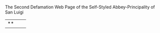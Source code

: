 The Second Defamation Web Page of the Self-Styled Abbey-Principality of San Luigi 







|  |  |  |
| --- | --- | --- |
| **|  | | --- | |  |**  **The International Commission on Nobility and Royalty**   **Public exposés are not how we operate either by policy or by inclination. We prefer to offer only positive reports.**   **Therefore, this article will be removed as soon as circumstance warrant it.**   **© Copyright 2005/2009** | **The International Commission on Nobility and Royalty**    |     [home](index_htm.html "The International Commission on Nobility")  The Second Defamation Web Page of the Self-Styled Abbey-Principality of San Luigi  **(See Additional Articles below)**   **See the following articles:**  "[**First Defamation Web Page of the Self-Styled Abbey-Principality of San Luigi**](san_luigi_lies_about_donald_edward_goff68.html "First Defamation Web Page of the SelfSty")"  "[**The Third Defamation Web Page of the Self-Styled Abbey-Principality of San Luigi**](san_luigi_lies_about_donald_edward_goff6a.html "The Third Defamation Web Page of the Sel")"  "[**The Claim of Sovereignty of the Self-Styled Abbey-Principality of San Luigi**](sovereignty.html "The Claim of Sovereignty of the SelfStyl")"  "[**The Wacky World of the so-called Abbey-Principality of San Luigi**](san_luigi_lies_about_donald_edward_goff.html "The Wacky World of the socalled Abbey Pr")"   **This article is another article reluctantly offered. It is not our practice, or policy, or desire to publish exposés of false claims. We would not make this article public if this group did not set up derogatory web page focused on us.** **(This article was placed on the internet 12/09/2014 only because the Abbey has continued their attack.)**   **We have determined, and given our word, to take this article down provided they permanently remove their articles from the worldwide web. We take our promises seriously.**   **As to this and all other articles, the truth is the only standard we will use and live by. Our motto is "Based on Solid Evidence," which is our continued practice as a public service, and this principle will always be maintained to the best of our ability.**   The second offensive web page to be addressed can be seen by clicking on the following words -- "**offensive web page.**" This page has been copied and electronically filed away as of November 20, 2014 to hold them accountable for what they have wrongfully asserted.  In the **first paragraph**, they attack us by name. This is getting very juvenile and typical of low life's, not the work of piety or devotion to high moral principles that should characterize a Christian Abbey. This is where hypocrisy rears its ugly head over and over. UnChristian like conduct is rampant in their articles on us, which are sadly composed of a great deal of misinformation.  They accuse us of "**an ongoing campaign of harassment.**" Of course, they provide no proof or evidence for such. There is none. Neither have they bothered to ask us about the past or what happened. They merely assume this, but as always, "**assumptions are not facts.**"  The articles presently on our website never would have been published if it was not for their public and disgraceful attacks against us, which they still maintain in spite of how they misrepresent us. Nevertheless, the offer still stands. We will take down our web pages on them, if they take down theirs. It is not our desire to expose them, but we will set the record straight, which is what all our articles are about. We have been very patient about this as their attacks have been on the internet for months before we have responded.  **Second paragraph**: The Abbey here charges us with writing "**a poorly-argued, intemperately-worded and factually deficient article that sought to attack and libel us.**" This article in question on their lack of any right to sovereignty was an objective and truthful article that was part of a private newsletter sent privately only to our members (about 60 of them). It was later sent to a Royal House, which we were contractually obligated to warn them about getting involved with bogus groups. The article may be seen for what it is at: **http://www.nobility-royalty.org/beware\_of\_false\_claims\_of\_sovereignty.htm**  In this paragraph, they repeat a faulty argument from their earlier web page on us. It is an exact quote. We have already exposed it in the previous article to this, but will point out that their only evidence to support their claim that all commissions have no valid opinions is that we did not state who wrote our article on them. It doesn't take a brilliant person to know that this kind of thinking is erroneous and flawed. Many organization publish short articles without authorship. In fact, they do the same thing. If you take a journey through their website.  **Third paragraph**: It amazes us that it is stated in this paragraph,  "**. . . it is difficult to take seriously the 'scholarship' of a man who cannot use an apostrophe correctly.**" Truth is not dependant on an apostrophe. This is a very weak and feeble argument that makes it "**difficult to take seriously [their] 'scholarship'. . . .**"  The third paragraph reiterates their complaint about the fact that we sent out a private newsletter article on them to private individuals, and warned a royal house about their mistake in being involved with a dubious organization that makes impossible claims.  It is noteworthy that they avoid challenging the facts we have presented, but instead use an old juvenile practice of name calling or labeling like making the statement without substantiation that our article is "**inaccurate and defamatory material.**" Again, the article may be seen for what it really is at: **http://www.nobility-royalty.org/beware\_of\_false\_claims\_of\_sovereignty.htm**. It is neither inaccurate or deflamatory. Rather it is truthful and uses proper documentation.  **Fourth paragraph**:  The Abbey here complains about our private complaints to them via email and a letter about their public article attacking us. The statement is made, **"The communication threatened that if we did not remove our response, they would publish their original article on their website; an oddly hollow threat given that we have already addressed the matters concerned thoroughly in our response and thereby exposed** **those issues to the public for the past eighteen months.**" It was not a "**hollow threat,**" but one which we reluctantly and patiently followed through with eventually since we found them to be immoveable or intractable. They never communicated back. Never tried to discuss anything, but responded with further public attacks to our private message. Again, not the proper response for a Christian or for a Christian Abbey. They consistently fail to follow the teachings of their profession, which is, again, an act of hypocrisy, which Christ sternly declared was so bad as to be in practice "**whited sepulchers,**" which "**appear beautiful outward, but are within full of dead men's bones.**" (Matthew 23:27) It is a serious matter to profess one thing and do the opposite.  Being hard pressed to find any genuine fault to attack us with, they resorted to quoting a sentence with an error in it from an email as though this was a big deal. In other words, their attacks focus on minor-unimportant issues that have little relevance, and at the same time distance themselves from the core issue -- the impossibility of their sovereign or regal claims.  **Fifth paragraph**: They continue to avoid the facts of history, such as, the fact that, "**In 1957, Girardot [one of the founders of this organization] recanted his 1883 foundation story.**"[1] Instead they focus on some recognitions that supposedly makes everything better. The Abbey concluded, in this paragraph, that a recognition by the late King Peter "**. . . constitutes all the recognition that we might require, and render debate on our historical origins entirely moot.**" Really? Does a recognition change everything? The answer is that recognition cannot make something false in history into something true or real. In fact, "**. . . Sovereignty is neither created by recognition nor destroyed by nonrecognition.**” (*The New Encyclopaedia Britannica*, edition 15, part 3, vol 17, 1981, p. 312) The point is, international law denies that diplomatic or political recognition confers sovereignty or has the power to change reality or historical facts. The idea that a recognition could "**. . . render debate on our historical origins entirely moot**" is obviously far-fetched or out of harmony what is factual or known truth.  **Sixth paragraph**: The Abbey complains that we did not confer with them or seek their response to our private newsletter article in advance of its private distribution. It, however, was a private communication, not a public one. The other thing is, if we should have contacted them before we published a short article on a private basis, what about them contacting us before, what is far worse, "**publically**" attacked us?  In fact, they have never contacted us. We contacted them and invited them to communicate with us, but they would not. Are they saying that anyone who communicates a private message about the Abbey must get clearance first? But, on the other hand, it is alright for them to publish things about others "**publically**" without checking out their facts out first. This is what is called a double standard and it is wrong. They do what they expect others not to do. It is the old adage that one should "**walk the walk**" instead of merely "**talking the talk.**" This is an act of blatant hypocrisy.  **Seventh paragraph**: This article brings up the faulty argument about recognition again as though recognition confers sovereignty or makes falsehoods into something true. See what is written about the fifth paragraph.  **Eighth paragraph**: Here they complain about how part of our article got published on a wiki article, which exposes their false claims. The article in question is entitled the "**Vilatte Orders**" and can be see at **http://en.wikipedia.org/wiki/Vilatte\_Orders**. Then click on the "**Talk**" tab. They make the erroneous conclusion that we are into attacking others. This is not our inclination or policy. These public articles presently on our website have only been written to set the record straight and will come down as soon as they remove their attacks. As to our article on Wiki, we believe we can get them to remove it as we have done for other copyrighted material on the internet. We can't promise this, but Wikipedia is much more sensitive to copyright violations than the Abbey, who are willing to violate the rights of others. The promise still stands that if the Abbey is willing to remove their unwarrented and sladerous attacks, we will go to bat for them.  **Ninth paragraph**: The Abbey in this paragraph manifest legal ignorance by trying to make the point that we could not be an international organization if we were incorporated domestically. They fail to realize that thousands international companies are domestically incorporated. In fact, there is no international corporation laws. This is an attempt to make something out of nothing or it is a matter of obvious corporate ignorance. We are not sure which it is. But they continue to manifest a lack of knowledge or understanding by saying because we chose to dis-incorporate that we are a "**defunct outfit,**" which is again an example of the juvenile or childish act of name calling.  We are continuing to operate like millions of other organizations that were, or never were, corporations, only on a different level. We still have a board of directors and serve several royal houses. If they questioned us about these things, they would have known that this line of reasoning was misguided and unfounded. They either assumed a falsehood and published it, or they have willfully violated decency principles and maliciously stretch the truth into malevolent nonsense. In either case, this an unrighteous act unbecoming a Christian Abbey  **Tenth paragraph**: The Abbey prides itself on being a charitable organization and then implies that The International Commission gets money for their services and then they make the implication that we are somehow a bad organization for do this so we can pay our bills. But the truth of the matter is, if they really read our website, they would have known that no one has ever received any wages from its operations. We are all volunteers. No one gets paid. So we are, and always were, in effect, a non-profit, charitable organization.  **Eleventh paragraph**: Finally, they have brought up something that could have been, but is just some more nonsense without any substance.  As usual, it is a mere distractions or diversion to keep the reader away from the facts that show their claims to be a principality and have a valid fons honorum or right of sovereignty are utterly false. (See article on this at: **http://www.nobility-royalty.org/beware\_of\_false\_claims\_of\_sovereignty.htm**)  The only problem is our failure was merely an oversight or honest mistake, not a willful violation of law as they would like people to believe. That is on two other pages we make it clear that we are no longer a corporation. For example: On the web page entitled, "**Policy Changes (2014),**" which can be seen at **http://www.nobility-royalty.org/id67.htm**, it states:  **The International Commission will downsize from a for-profit business corporation to a voluntary service organization in 2014**  **This will take some time, but we feel greater service will be possible through this move.  The Commission will continue to operate with a board of directors, but will no longer be a corporation. All ethical practices, including all former checks and balances, will be maintained to ensure the highest standard of work will continue.**  On our home page (**www.nobility-royalty.org**), we put:  **In addition to proving ourselves to be a business organization of integrity, while operating as a for-profit business, the Commission achieved the highest rating of an "A+" while we operated as a business through the "Better Business Bureau® In Northern Nevada." That is, on a scale of A+ to F, the commission received the following:**  **"BBB® Non-Accredited A+ Rating"**  **This rating was based on 16 factors showing sustained general continuity, dependability and integrity for a long period of time. The BBB may be contacted at: info@reno.bbb.org (Better Business Bureau, 2013:** **http://www.bbb.org/reno/business-reviews/genealogy-services/the-international-commission-on-nobility-and-royalty-in-carson-city-nv-90004769****)**  **However, since the International Commission is no longer a business, but has downsized to a become a strictly voluntary service organization, continuing as a though we were a business, makes no sense.**  **We will, of course, continue to serve the best that we can and uphold all our former standards for truth and integrity.**  **The positive honors we have achieved in the past will be continued. Ideals and ethics are important to us and will continue to be a guiding factor in all our decisions. It is central to all that we do.**  This important change was announced to our 60+ members in January or February of 2014 in a newsletter, the Chamber of Commerse on the Web was informed, and to the Internal Revenue Service was told officially as required and on the special forms provided for such. That is, we fully complied with law. The fact that it stated on one web page that we are a corporation was an insignificant oversight that has already been corrected. Our website is so large that it encompasses more than 50 articles and over 800 pages. It is very easy to miss something and therefore leave it uncorrected.  The above complaint consisted of paragraphs **eleven through fourteen** on the web page in question. In summary: **As with all of their complaints, they are either insignificant or non-issues. Lacking any valid complaints, they try to make mountains our of mole hills, but a mole hill is only a little thing and nothing more. And fabricating and making things up is to falsify.**  **Fifteenth paragraph**: Here the Abbey attempts again to attack us personally always avoiding the core issue about their false claims. Much of this web page is a distraction technique or ploy used by people who wish to avoid the real issues and steer people away from their folly. Again, their attack is UnChristian-like and lacks the moral virtues that should belong to a so-called Christian organization.  They also violate copyright laws by posting without permission copied image from Oracle International. Apparently, they either do not care about what is rightful or are ignorant of the law.  The distraction or diversion technique used here was to point out an old 2003 report that discredited a purchase made by one of us. Interestingly, this report was commissioned, paid for and placed on the internet by the very person they are trying to demonize. The Law Society of England and Wales later spent over 300,000 English pounds to thoroughly investigating this situation and other similar situations and could not prove any of them to be fraudulent.  The full and complete purpose of their putting this information on the internet was to try to discredit and attack. They never asked us any questions about it. It was not their object to find out the truth or publish facts. They willfully stretch things to demean.  They obviously do not realize that many prominent and important individuals have joined false organizations or phony orders of chivalry including Guye Stair Sainty and other high profile people. Many of these men discovered their mistakes and corrected their path. This is, unfortunately, not an uncommon situation and it involves medical doctors and other high level professionals. It is one of the purpose of The International Commission on Nobility and Royalty to protect people from counterfeiters and royal impersonators. There are over 50 fake princes and over 100 phony knighthoods on the internet who rob and cheat innocent, unsuspecting people. The Abbey is one of these.  **Sixteenth paragraph**: The Abbey implies in this paragraph that they do not believe anyone, especially the International Commission, should attempt to protect people from fakes on the internet. They wrongfully call this vigilantism. However, this does not represent good thinking as it is a perfectly legitimate, needed and useful endeavor. As a service and educational organization, we promote what is genuine and authentic in the earth and do what we can to spare people the humiliation and wasted money from being scammed or taken advantage by the virtual plethora of crooks. There are more charlatans imitating royalty and impersonating non-territorial sovereignty now than at any other time in the history of mankind.  Both the **sixteeth and seventeenth paragraphs** declare that they disdain the sale of falsehoods, but then they add an innuendo or insinuation that the Commission probably knows some of these, in effect, bad people.  **Eighteeth paragraph**: This paragraph doesn't make much sense or is not clearly stated, but the first part somehow concludes that for some unclear, unsubstaniated, unexplained reason that it should "**. . . immediately throw into the severest doubt any claim that was made as to their expertise.**" Then they imply that anyone who made a mistake in the nobility or royalty field could not be an expert. If this is so, how do they explain Guy Stair Sainty, who is an expert and was a member of a fake order once. This kind of logic is not reasonable, logical or rational, yet it is the kind of shallow thinking that has manifested itself several times in this web page. It is grasping a straws and has no solid foundation in common sense.  **Nineteeth paragraph**: Here the Abbey makes the statement that the Commission is "**. . . an American for-profit corporation consisting of two named officers that lacks the slightest authority to certify anything.**" First of all, they just got through saying in several paragraphs that we are not a corporation, so you have to wonder about their mental acuity or alertness as they contradict themselves. Second, they fail to quote the fact that:   **Other officers of the ICNR include an individual who holds a JD degree and is a practicing attorney, plus five other officers who hold bachelors degrees and a nurse. Again, no one makes any money. All are volunteers who enable this organization to accomplish its purposes inexpensively so as to provide a public service to people all over the world. Beside the officers, there are over 60 regular and certified members.**   We are not a two man show, and never have been. As to authority to certify, various non-government organizations have certified various skills, rights or talents for hundreds of years. Unions are one example. In the field of counseling and therapy, the American Psychotherapy Association (APA) certifies various expertise in specific fields of treatment. Non-government Medical associations do the same. In other words, some of the things stated in this article show manifest ignorance of how things work in the world, which is a sad reflection on them.   **Twentieth paragraph**: They quote a policy that was removed from our website many years ago and then again violated copyright laws by publishing an image of the deleted, but still copyrighted page. They criticize us for some words that no longer exist as though we still practice it.   And even if we did still practice it, there is nothing wrong with raising money to promote constitutional monarchy just like it is no crime to raise money to promote other forms of govenrment or in elections for one's cause. So again, they try to make something large out that is insignificant.   Lastly, in this paragraph, they make the snide remake that the, "**The sale of titles is still the sale of titles, whether the transaction is for dukedoms or “high diplomates and fellows.**” Obviously, they do not know that diplomates and fellows are honorary titles that are often given to worthy individuals who contribute to organizations. For example, many European and American accredited and prominent universities give out honorary doctorates to those who contribute to their causes -- something out of nothing again! Such practices are not wrong, but common. Again, because they cannot find anything definitive to attack us with, they make something out of nothing or use distraction, slander or other distortions. It is not an honorable practice.   **Twenty-first paragraph**: Here the Abbey complains that we have a long disclaimer. So what? Long or short, this is irrelevant to the fact that their claims to sovereignty are blatantly false.   Then they quote us as saying that there is something fundamentally wrong with the fact that we stated that part of our cause is to "**make the world safe for democracy**” in effect. This criticism reflects a poor understanding of modern constitutional monarchy, which includes a combination of monarchy with a democratic legislature or parliament. In other words, democracy is a part of modern monarchy as practiced in most countries. The full quotes is:   **It is important to the Commission's future to create an excellent reputation for fairness, unwavering integrity and good service. This, the Commission, is determined to do and to work hard to develop and cultivate the ideals of true nobility, royalty and monarchy worldwide through peaceful educational and informational means in tune with the laws of whatever country we work with. We invite you to join us in this great cause to, in effect, "make the world safe for democracy" and preserve and establish some of the greatest ideals ever known to mankind--basic human rights, freedom and liberty through the additional separation of powers that monarchy provides. (see "Ideals" and "Advantages")**   To imply that our statement "**make the world safe for democracy,**" which they used out of context, somehow proves that we are ignorant about monarchy is strange indeed.   The Abbey closes this paragraph with the sacastic remark that it is "**. . . not a great surprise for one that has been initiated by Americans.**" They insinuate that Americans cannot know anything royal or noble. This slur against people who live in America is a bigoted remark to which they should feel ashamed.   Besides, Dr. Stephen P. Kerr, one the foremost experts in nobility and royalty is an American. He is a law professor and a former special counsel to the Imperial and Royal House of Habsburg, and the author of the two volume book, *The Entitlement to Rule: Legal, Non-Territorial Sovereignty in International Law* (www.entitlement-to-rule).   **Twenty-second paragraph**: They try to say that non-refundable fees and disclaimers link us with title-sellers or peddlers, but actual it links us with some of the most common business practices on earth. They then criticize us about our organization's logo, because it has a crown on it. They say this is inappropriate, because we do not have any royal patrons. If they had bothered to contact us they would have found out that we have contractual services with several royal houses. But again, the truth is not their concern. They would rather use insignificant, unimportant things to somehow by a stretch of the imagination imply major wrongs.   After this paragraph, they again violate copyright law by publishing an image from our website without permission. This kind of thing does not reflect goodwill or honest, law-abiding behavior.   **Twenty-third paragraph**: Immediately underneath the unlawful visual copy of part of a page from our website in violation of copyright rules, the Abbey again complains about our "**private**" article on the impossibility of their claim. They conclude that this "**. . . behaviour is . . . very far from “noble."** Yet they attack us "**publically**" and somehow think this is noble. Their "**publically**" attack is far worse then an article sent "**privately**" to our members and "**privately**" to a royal house, which we were contracted to warn about false claims.   They end this little section with, "**. . . one does not have to look far on the internet to find the 'Commission' described openly by others as a scam (see, for example:** **http://is.gd/uTMVQt****)**." There are some very mean spirited people on the internet, including the so-called Christian Abbey, buy especially those who are upset with us because in the past we used to publically expose fraudsters and fakes, which we no longer do. Hence, we have some very vengeful people, who without investigating the facts, make things up, use name calling, etc. all without substantiation, like the Abbey. The "**A+**" rating we received by the "**Better Business Bureau**" and elevated membership in the "**Chamber of Commerce on the Web,**" have acted as substantial outside, third party, objective assurances of quality and integrity.   **The last part of their web page (two paragraphs)** threaten us with legal action. Not knowing the law very well, they do not realize that if they did, they would not have a leg to stand on, because all we have done is tell the truth, which is not against the law. And legally, when on is attacked publically, one has the legal right to publically defend oneself. Lastly, there is the legal principle of "**unclean hands.**" It states that a plaintiff cannot successfully sue another who he has wronged, which they have apply done in a very public way for all to see. The doctrine is often stated as "**those seeking equity must do equity" or "equity must come with clean hands.**" Less elegantly, it is "**A dirty dog will not be given satisfaction.**" The "**unclean hands doctrine,**" as a principle of justice, protects the publically abused from the wrongful legal attacks.   In summary, everything they have complained about or criticized on this page has turned out to be nothing but stretches or deceitful and intellectually dishonest attacks, which reflect poorly on themselves, which is very obvious to see with a little digging. Distorting reality is not what one would expect of a self-professed Christian organization. It is an act of hypocrisy most strongly condemned by the person they profess to devotely worship. Seen as it is, this page, along with the others, sadly reveals numerous unethical, dishonest and worst of all anti-Christian acts for a Christian Abbey. The conclusion is obviously not very favorable to them.   In closing, we again ask them to stop their wrongful attack. If they do, we will remove our articles. If not, we will be forced to address their third offensive web page and again expose more of their un-Christian like conduct, their deceptive comments and blatant hypocrisy. This is not what we want to do, but the truth needs to be told.   However, if they remove their articles, as promised, we will remove ours and leave it at that.   **\_\_\_\_\_\_\_\_\_\_\_\_\_\_\_\_\_\_\_\_\_\_\_\_\_\_\_\_\_\_\_\_**     **All the major legal principles and concepts that promote genuine and true nobility, royalty and chivalry are contained in the following new book. Note what is says in the first paragraph of the Foreword:**   **The whole field of nobility and royalty is in disarray and confusion. It is rife with falsehoods, misguided experts, phony princes, and counterfeit chivalric orders. Besides the numerous scams and charlatans that exist, there is a widespread misunderstanding of the international and natural laws that govern dynastic rights. This is a field that is truly divided. This sad state of affairs need not continue. If international law is honored, revered and respected, then everything can be set in its proper order. The grand key to this needed unity is the rule of the just, time-honored laws that already exist.**   **The author is Dr. Stephen Baca y Kerr, JD, LLM, MAT, former special counsel to the Imperial and Royal House of Habsburg, Professor and Dean of the Law School at the International College of Interdisciplinary Sciences. His book is** ***The Entitlement to Rule: Legal, Non-Territorial Sovereignty in International Law*** **and it is a masterpiece. Note excerpts of what people have said about both volumes:**   **"It is magnificently done and of great worth."** (Adalberto J. Urbina Briceno, Sc.D., Professor Head of the Public International Law Chair of the Catholic University Andres Bello- Caracas)   **"It is a goldmine of references and is a valuable account of a [thought provoking] . . . and poorly understood area of law."** (Rev'd Professor Noel Cox, LLM, MA, MTheol, Ph.D., LTh, FRHists, Barrister, Aberystwyth University, New Zealand)   **"Dr. Kerr has put together a book that is a "one of a kind" providing what is needed to perpetuate the rights of deposed sovereignty. For all those interested in the legal future of nobility and royalty, this is a very important, scholarly and insightful book to read."** (LaWanna Blount, Ph.D., F.Coll.T, vice president and professor at the American College of Interdisciplinary Sciences, Como, Mississippi, USA)   **"It is written in a clear and compelling manner. It is hoped that more and more people will become familiar with the laws of justice contained in this book."** (Thubten Samphel, director of the Tibet Policy Institute of the Central Tibetan Administration and author of the book *Falling Through the Roof,* Dharamshala, India)   **"Dr. Kerr's book . . . is one of those . . . path breaking works that throws new light on a field of study . . . on the complex legal and philosophical sinews that keep alive [deposed] monarchies. . . . This type of writing fills a huge gap within the royal studies field. . . ."** (Dr. Diana Mandache, historian and author, Budapest, Romania)   **"The author obviously has a deep understanding of international law and how it relates to deposed monarchies and exiled governments. The content is well structured and well written. I accept this book as conforming to the highest academic standards expected of a master scholar and practitioner."** (Alexander Arapov, Sc.D., Professor of the Department of Philosophy and Sociology of the All-Russian State Distance-Learning Institute of Finance and Economics, a branch of the Financial University of the Russian Federation)   **"This has been the most interesting and helpful book I have read in the field of nobiliary law as well as international law . . . . It exemplifies the highest level of scholarly content, clarity and depth of inquiry yet presented on this profound and important subject."** (Prof. Dr. Mirjana Radovic-Markovic, Academician, Institute of Economic Sciences and Faculty of Business Economics and Entrepreneurship, Belgrade, Serbia)   **This unique book is being offered for free because of its singular importance to the field of nobility and royalty. Go to the website:** [**www.entitlement-to-rule.info**](http://www.entitlement-to-rule.info/ "http://www.entitlement-to-rule.info")**.**   **We also encourage you to read and enjoy the articles that follow, which are informative and can deepen one's understanding of the whys and wherefores as well as the true and permanent rights of royalty, nobility and chivalry. The following articles are considered to be especially important and valuable:**  **(1)** "[**IDEALS**](the_ideals_of_nobility_and_royalty.html "IDEALS")"  **(2)** "[**ADVANTAGES**](criticisms_and_benefits_of_monarchy.html "ADVANTAGES")"  **(3)** "[**SOVEREIGNTY, NOBILITY AND ROYALTY**](id31.html "SOVEREIGNTY, NOBILITY AND ROYALTY ")"  **(4)** "[**PROBLEMS AND SOLUTIONS: The Future of Nobility and Chivalry**](id108.html "PROBLEMS AND SOLUTIONS: The Future of No")"  **(4)** "[**DEPOSED SOVEREIGNTY AND ROYALTY: how to preserve it and how to lose it**](the_sovereign_rights_of_deposed_kings__monarchs_and_sovereign_princes.html "DEPOSED SOVEREIGNTY AND ROYALTY: How to ")"  **(5)** "[**MONARCHY AND NOBILITY: DIVINE RIGHTS & RESPONSIBILITIES**](id54.html "MONARCHY AND NOBILITY: DIVINE RIGHTS  RE")"  **(6)** "[**FAKE TITLES AND COUNTERFEITS**](id39.html "FAKE TITLES AND COUNTERFEITS")"  **(7)** "[**TITLES OF NOBILITY SCAMS**](id64.html "TITLE OF NOBILITY SCAMS")"   Article #1: "[**Dynastic Law**](id70.html "Dynastic Law")" by Stephen P. Kerr, LL.M., JD   Article #2: "[**German Nobility**](id75.html "German Nobility")" by Michael Waas   Article #3: "[**Nobiliary Law and Succession**](id76.html "Nobiliary Law and Succession")" by Jan-Olov von Wowern   Article #4: "[**Royal and Noble Ranks, Styles and Addresses**](id84.html "Royal and Noble Ranks, Styles and Addres")"   Article #5: "[**HM Juan Carlos I: The King who Championed Democracy**](id77.html "HM Juan Carlos I: The King who Champione")"   Article #6: "[**Genealogy**](id78.html "Genealogy")"   Article #7: "[**Heraldry**](id79.html "Heraldry")"   Article #8: "[**Chivalry and Modern Times**](id80.html "Chivalry and Modern Times")" by D. Edward Goff   Article #9: "[**Demoralised Georgia may renewed itself by restoring its monarchy**](id93.html "Demoralized Georgia may renew itself by ")"   Article #10: "[**The Royal Line of Kings & True Successors of the Kingdom of Georgia**](id94.html "The Royal Line of Kings  True Successors")"   Article #11: "[**A Statement Issued by the Chancellery of the Royal House of Georgia**](id99.html "A Statement Issued by the Chancellery of")"   Article #12: "[**Some Inaccuracies on the Website of Prince David Bagrationi**](id100.html "Unfortunately, There are Some Major Inac")"   Article #13: "[**The King and the Kingdom of Bunyoro-Kitara**](id96.html "The King and the Kingdom of BunyoroKitar")"   Article #14: "[**His Majesty, the King of Rwanda**](id107.html "His Majesty the King of Rwanda")"   Article #15: "[**Monarchy Efforts in Serbia**](id88.html "Monarchy Efforts in Serbia")"   Article #16: "[**Sources of Corruption in Government: The Need for Checks and Balances, Part One**](id82.html "Sources of Corruption in Government: The")"   Article #17: "[**Sources of Corruption in Government: The Need for Checks and Balances, Part Two**](id95.html "Sources of Corruption in Government: The")"   Article #18: "[**Virtue, Greatness and Government**](id86.html "Virtue, Greatness and Government")"   Article #19: "[**The Model Constitution**](id85.html "The Model Constitution")"   Article #20: "[**The Return of Royalty to Indonesia**](id90.html "The Return of Royalty to Indonesia")" by Gerry van Klinken & Donald P. Tick   Article #21: "[**Sovereignty in the Holy Roman and Byzantine Empires**](id91.html "Sovereignty in the Holy Roman and Byzant")"   Article #22: "[**The Claim of Sovereignty of the Self-Styled Abbey-Principality of San Luigi**](sovereignty.html "The Claim of Sovereignty of the SelfStyl")"   Article #23: "[**The Wacky World of the so-called Abbey-Principality of San Luigi**](san_luigi_lies_about_donald_edward_goff.html "The Wacky World of the socalled Abbey Pr")"   Article #24: "[**First Defamation Web Page of the Self-Styled Abbey-Principality of San Luigi**](san_luigi_lies_about_donald_edward_goff68.html "First Defamation Web Page of the SelfSty")"   Article #25: "[**The Second Defamation Web Page of the Self-Styled Abbey-Principality of San Luigi**](san_luigi_lies_about_donald_edward_goff69.html "The Second Defamation Web Page of the Se")"   Article #26: "[**The Third Defamation Web Page of the Self-Styled Abbey-Principality of San Luigi**](san_luigi_lies_about_donald_edward_goff6a.html "The Third Defamation Web Page of the Sel")"   **Use** "[**Contact**](id48.html "Contact ")" **to join the Commission as a contributor or apply for certification for titles, knighthood, status or ancestry.** **Our goals and mission are to protect the public from counterfeit titles, phony knighthoods and fake genealogies. We certify the true and the genuine as well as promote chivalry, royalty and nobility. There is so much that needs to be done. We invite you to contribute and join with us.**   **Contact or donate through the following:**      **For Membership or to become Certified, please read** "[**Membership Categories, Fees, Evidence Requirements & Standards**](id19.html "Membership Categories, Fees, Evidence Re")."  **When you are ready to move ahead with membership or certification, go to** "[**Enrollments and/or Contributions**](id52.html "Enrollment")" **or** "[**Registration**](id57.html "Registration or Certification")[**or Certification**](id57.html "Registration or Certification")."  **© Copyright 2005/2009 -- International Commission on Nobility and Royalty.  All Rights Reserved.**  [previous](id62.html "ROYAL  NOBLE GENEALOGY") [up](id54_responsibilities.html "MONARCHY AND NOBILITY: DIVINE RIGHTS  RE") [next](id44.html "General Philosophy  Practices") |